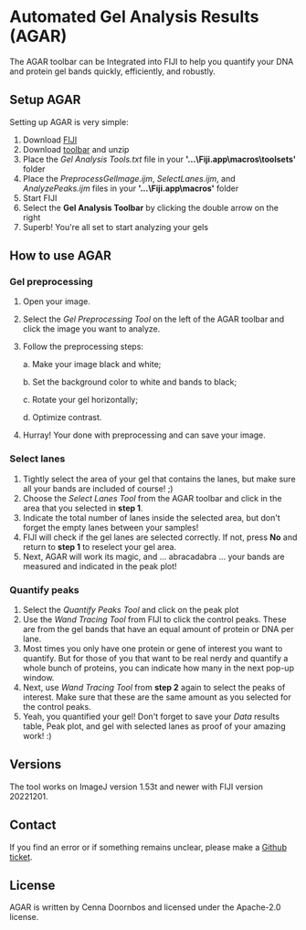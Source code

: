 # Automated Gel Analysis Results (AGAR)
The AGAR toolbar can be Integrated into FIJI to help you quantify your DNA and protein gel bands quickly, efficiently, and robustly.

## Setup AGAR
Setting up AGAR is very simple:

1. Download [FIJI](https://imagej.net/software/fiji/downloads)
2. Download [toolbar](https://github.com/CDoornbos/AGAR/archive/refs/heads/main.zip) and unzip
3. Place the *Gel Analysis Tools.txt* file in your **'...\Fiji.app\macros\toolsets'** folder
4. Place the *PreprocessGelImage.ijm*, *SelectLanes.ijm*, and *AnalyzePeaks.ijm* files in your **'...\Fiji.app\macros'** folder
5. Start FIJI
6. Select the **Gel Analysis Toolbar** by clicking the double arrow on the right
7. Superb! You're all set to start analyzing your gels

## How to use AGAR

### Gel preprocessing
1. Open your image.
2. Select the *Gel Preprocessing Tool* on the left of the AGAR toolbar and click the image you want to analyze.
3. Follow the preprocessing steps:

    a. Make your image black and white;

    b. Set the background color to white and bands to black;

    c. Rotate your gel horizontally;

    d. Optimize contrast.

4. Hurray! Your done with preprocessing and can save your image.

### Select lanes
1. Tightly select the area of your gel that contains the lanes, but make sure all your bands are included of course! ;)
2. Choose the *Select Lanes Tool* from the AGAR toolbar and click in the area that you selected in **step 1**.
3. Indicate the total number of lanes inside the selected area, but don't forget the empty lanes between your samples!
4. FIJI will check if the gel lanes are selected correctly. If not, press **No** and return to **step 1** to reselect your gel area.
5. Next, AGAR will work its magic, and ... abracadabra ... your bands are measured and indicated in the peak plot!

### Quantify peaks
1. Select the *Quantify Peaks Tool* and click on the peak plot
2. Use the *Wand Tracing Tool* from FIJI to click the control peaks. These are from the gel bands that have an equal amount of protein or DNA per lane.
3. Most times you only have one protein or gene of interest you want to quantify. But for those of you that want to be real nerdy and quantify a whole bunch of proteins, you can indicate how many in the next pop-up window.
4. Next, use *Wand Tracing Tool* from **step 2** again to select the peaks of interest. Make sure that these are the same amount as you selected for the control peaks.
5. Yeah, you quantified your gel! Don't forget to save your *Data* results table, Peak plot, and gel with selected lanes as proof of your amazing work! :)

## Versions
The tool works on ImageJ version 1.53t and newer with FIJI version 20221201.

## Contact
If you find an error or if something remains unclear, please make a [Github ticket](https://github.com/CDoornbos/AGAR/issues/new/choose).

## License
AGAR is written by Cenna Doornbos and licensed under the Apache-2.0 license.